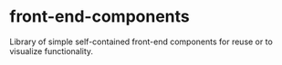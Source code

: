 # front-end-components
Library of simple self-contained front-end components for reuse or to visualize functionality. 
